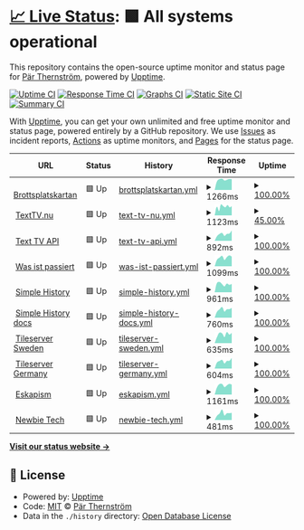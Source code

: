 # [📈 Live Status](https://demo.upptime.js.org): <!--live status--> **🟩 All systems operational**

This repository contains the open-source uptime monitor and status page for [Pär Thernström](https://texttv.nu/), powered by [Upptime](https://github.com/upptime/upptime).

[![Uptime CI](https://github.com/bonny/up/workflows/Uptime%20CI/badge.svg)](https://github.com/bonny/up/actions?query=workflow%3A%22Uptime+CI%22)
[![Response Time CI](https://github.com/bonny/up/workflows/Response%20Time%20CI/badge.svg)](https://github.com/bonny/up/actions?query=workflow%3A%22Response+Time+CI%22)
[![Graphs CI](https://github.com/bonny/up/workflows/Graphs%20CI/badge.svg)](https://github.com/bonny/up/actions?query=workflow%3A%22Graphs+CI%22)
[![Static Site CI](https://github.com/bonny/up/workflows/Static%20Site%20CI/badge.svg)](https://github.com/bonny/up/actions?query=workflow%3A%22Static+Site+CI%22)
[![Summary CI](https://github.com/bonny/up/workflows/Summary%20CI/badge.svg)](https://github.com/bonny/up/actions?query=workflow%3A%22Summary+CI%22)

With [Upptime](https://upptime.js.org), you can get your own unlimited and free uptime monitor and status page, powered entirely by a GitHub repository. We use [Issues](https://github.com/bonny/up/issues) as incident reports, [Actions](https://github.com/bonny/up/actions) as uptime monitors, and [Pages](https://demo.upptime.js.org) for the status page.

<!--start: status pages-->
<!-- This summary is generated by Upptime (https://github.com/upptime/upptime) -->
<!-- Do not edit this manually, your changes will be overwritten -->
<!-- prettier-ignore -->
| URL | Status | History | Response Time | Uptime |
| --- | ------ | ------- | ------------- | ------ |
| <img alt="" src="https://icons.duckduckgo.com/ip3/brottsplatskartan.se.ico" height="13"> [Brottsplatskartan](https://brottsplatskartan.se) | 🟩 Up | [brottsplatskartan.yml](https://github.com/bonny/up/commits/HEAD/history/brottsplatskartan.yml) | <details><summary><img alt="Response time graph" src="./graphs/brottsplatskartan/response-time-week.png" height="20"> 1266ms</summary><br><a href="https://bonny.github.io/up/history/brottsplatskartan"><img alt="Response time 1498" src="https://img.shields.io/endpoint?url=https%3A%2F%2Fraw.githubusercontent.com%2Fbonny%2Fup%2FHEAD%2Fapi%2Fbrottsplatskartan%2Fresponse-time.json"></a><br><a href="https://bonny.github.io/up/history/brottsplatskartan"><img alt="24-hour response time 1106" src="https://img.shields.io/endpoint?url=https%3A%2F%2Fraw.githubusercontent.com%2Fbonny%2Fup%2FHEAD%2Fapi%2Fbrottsplatskartan%2Fresponse-time-day.json"></a><br><a href="https://bonny.github.io/up/history/brottsplatskartan"><img alt="7-day response time 1266" src="https://img.shields.io/endpoint?url=https%3A%2F%2Fraw.githubusercontent.com%2Fbonny%2Fup%2FHEAD%2Fapi%2Fbrottsplatskartan%2Fresponse-time-week.json"></a><br><a href="https://bonny.github.io/up/history/brottsplatskartan"><img alt="30-day response time 1208" src="https://img.shields.io/endpoint?url=https%3A%2F%2Fraw.githubusercontent.com%2Fbonny%2Fup%2FHEAD%2Fapi%2Fbrottsplatskartan%2Fresponse-time-month.json"></a><br><a href="https://bonny.github.io/up/history/brottsplatskartan"><img alt="1-year response time 1498" src="https://img.shields.io/endpoint?url=https%3A%2F%2Fraw.githubusercontent.com%2Fbonny%2Fup%2FHEAD%2Fapi%2Fbrottsplatskartan%2Fresponse-time-year.json"></a></details> | <details><summary><a href="https://bonny.github.io/up/history/brottsplatskartan">100.00%</a></summary><a href="https://bonny.github.io/up/history/brottsplatskartan"><img alt="All-time uptime 60.97%" src="https://img.shields.io/endpoint?url=https%3A%2F%2Fraw.githubusercontent.com%2Fbonny%2Fup%2FHEAD%2Fapi%2Fbrottsplatskartan%2Fuptime.json"></a><br><a href="https://bonny.github.io/up/history/brottsplatskartan"><img alt="24-hour uptime 100.00%" src="https://img.shields.io/endpoint?url=https%3A%2F%2Fraw.githubusercontent.com%2Fbonny%2Fup%2FHEAD%2Fapi%2Fbrottsplatskartan%2Fuptime-day.json"></a><br><a href="https://bonny.github.io/up/history/brottsplatskartan"><img alt="7-day uptime 100.00%" src="https://img.shields.io/endpoint?url=https%3A%2F%2Fraw.githubusercontent.com%2Fbonny%2Fup%2FHEAD%2Fapi%2Fbrottsplatskartan%2Fuptime-week.json"></a><br><a href="https://bonny.github.io/up/history/brottsplatskartan"><img alt="30-day uptime 54.35%" src="https://img.shields.io/endpoint?url=https%3A%2F%2Fraw.githubusercontent.com%2Fbonny%2Fup%2FHEAD%2Fapi%2Fbrottsplatskartan%2Fuptime-month.json"></a><br><a href="https://bonny.github.io/up/history/brottsplatskartan"><img alt="1-year uptime 60.97%" src="https://img.shields.io/endpoint?url=https%3A%2F%2Fraw.githubusercontent.com%2Fbonny%2Fup%2FHEAD%2Fapi%2Fbrottsplatskartan%2Fuptime-year.json"></a></details>
| <img alt="" src="https://icons.duckduckgo.com/ip3/texttv.nu.ico" height="13"> [TextTV.nu](https://texttv.nu) | 🟩 Up | [text-tv-nu.yml](https://github.com/bonny/up/commits/HEAD/history/text-tv-nu.yml) | <details><summary><img alt="Response time graph" src="./graphs/text-tv-nu/response-time-week.png" height="20"> 1123ms</summary><br><a href="https://bonny.github.io/up/history/text-tv-nu"><img alt="Response time 1099" src="https://img.shields.io/endpoint?url=https%3A%2F%2Fraw.githubusercontent.com%2Fbonny%2Fup%2FHEAD%2Fapi%2Ftext-tv-nu%2Fresponse-time.json"></a><br><a href="https://bonny.github.io/up/history/text-tv-nu"><img alt="24-hour response time 1037" src="https://img.shields.io/endpoint?url=https%3A%2F%2Fraw.githubusercontent.com%2Fbonny%2Fup%2FHEAD%2Fapi%2Ftext-tv-nu%2Fresponse-time-day.json"></a><br><a href="https://bonny.github.io/up/history/text-tv-nu"><img alt="7-day response time 1123" src="https://img.shields.io/endpoint?url=https%3A%2F%2Fraw.githubusercontent.com%2Fbonny%2Fup%2FHEAD%2Fapi%2Ftext-tv-nu%2Fresponse-time-week.json"></a><br><a href="https://bonny.github.io/up/history/text-tv-nu"><img alt="30-day response time 1025" src="https://img.shields.io/endpoint?url=https%3A%2F%2Fraw.githubusercontent.com%2Fbonny%2Fup%2FHEAD%2Fapi%2Ftext-tv-nu%2Fresponse-time-month.json"></a><br><a href="https://bonny.github.io/up/history/text-tv-nu"><img alt="1-year response time 1099" src="https://img.shields.io/endpoint?url=https%3A%2F%2Fraw.githubusercontent.com%2Fbonny%2Fup%2FHEAD%2Fapi%2Ftext-tv-nu%2Fresponse-time-year.json"></a></details> | <details><summary><a href="https://bonny.github.io/up/history/text-tv-nu">45.00%</a></summary><a href="https://bonny.github.io/up/history/text-tv-nu"><img alt="All-time uptime 61.19%" src="https://img.shields.io/endpoint?url=https%3A%2F%2Fraw.githubusercontent.com%2Fbonny%2Fup%2FHEAD%2Fapi%2Ftext-tv-nu%2Fuptime.json"></a><br><a href="https://bonny.github.io/up/history/text-tv-nu"><img alt="24-hour uptime 100.00%" src="https://img.shields.io/endpoint?url=https%3A%2F%2Fraw.githubusercontent.com%2Fbonny%2Fup%2FHEAD%2Fapi%2Ftext-tv-nu%2Fuptime-day.json"></a><br><a href="https://bonny.github.io/up/history/text-tv-nu"><img alt="7-day uptime 45.00%" src="https://img.shields.io/endpoint?url=https%3A%2F%2Fraw.githubusercontent.com%2Fbonny%2Fup%2FHEAD%2Fapi%2Ftext-tv-nu%2Fuptime-week.json"></a><br><a href="https://bonny.github.io/up/history/text-tv-nu"><img alt="30-day uptime 79.64%" src="https://img.shields.io/endpoint?url=https%3A%2F%2Fraw.githubusercontent.com%2Fbonny%2Fup%2FHEAD%2Fapi%2Ftext-tv-nu%2Fuptime-month.json"></a><br><a href="https://bonny.github.io/up/history/text-tv-nu"><img alt="1-year uptime 61.19%" src="https://img.shields.io/endpoint?url=https%3A%2F%2Fraw.githubusercontent.com%2Fbonny%2Fup%2FHEAD%2Fapi%2Ftext-tv-nu%2Fuptime-year.json"></a></details>
| <img alt="" src="https://icons.duckduckgo.com/ip3/api.texttv.nu.ico" height="13"> [Text TV API](https://api.texttv.nu/api/get/100?app=upptime) | 🟩 Up | [text-tv-api.yml](https://github.com/bonny/up/commits/HEAD/history/text-tv-api.yml) | <details><summary><img alt="Response time graph" src="./graphs/text-tv-api/response-time-week.png" height="20"> 892ms</summary><br><a href="https://bonny.github.io/up/history/text-tv-api"><img alt="Response time 899" src="https://img.shields.io/endpoint?url=https%3A%2F%2Fraw.githubusercontent.com%2Fbonny%2Fup%2FHEAD%2Fapi%2Ftext-tv-api%2Fresponse-time.json"></a><br><a href="https://bonny.github.io/up/history/text-tv-api"><img alt="24-hour response time 899" src="https://img.shields.io/endpoint?url=https%3A%2F%2Fraw.githubusercontent.com%2Fbonny%2Fup%2FHEAD%2Fapi%2Ftext-tv-api%2Fresponse-time-day.json"></a><br><a href="https://bonny.github.io/up/history/text-tv-api"><img alt="7-day response time 892" src="https://img.shields.io/endpoint?url=https%3A%2F%2Fraw.githubusercontent.com%2Fbonny%2Fup%2FHEAD%2Fapi%2Ftext-tv-api%2Fresponse-time-week.json"></a><br><a href="https://bonny.github.io/up/history/text-tv-api"><img alt="30-day response time 864" src="https://img.shields.io/endpoint?url=https%3A%2F%2Fraw.githubusercontent.com%2Fbonny%2Fup%2FHEAD%2Fapi%2Ftext-tv-api%2Fresponse-time-month.json"></a><br><a href="https://bonny.github.io/up/history/text-tv-api"><img alt="1-year response time 899" src="https://img.shields.io/endpoint?url=https%3A%2F%2Fraw.githubusercontent.com%2Fbonny%2Fup%2FHEAD%2Fapi%2Ftext-tv-api%2Fresponse-time-year.json"></a></details> | <details><summary><a href="https://bonny.github.io/up/history/text-tv-api">100.00%</a></summary><a href="https://bonny.github.io/up/history/text-tv-api"><img alt="All-time uptime 72.75%" src="https://img.shields.io/endpoint?url=https%3A%2F%2Fraw.githubusercontent.com%2Fbonny%2Fup%2FHEAD%2Fapi%2Ftext-tv-api%2Fuptime.json"></a><br><a href="https://bonny.github.io/up/history/text-tv-api"><img alt="24-hour uptime 100.00%" src="https://img.shields.io/endpoint?url=https%3A%2F%2Fraw.githubusercontent.com%2Fbonny%2Fup%2FHEAD%2Fapi%2Ftext-tv-api%2Fuptime-day.json"></a><br><a href="https://bonny.github.io/up/history/text-tv-api"><img alt="7-day uptime 100.00%" src="https://img.shields.io/endpoint?url=https%3A%2F%2Fraw.githubusercontent.com%2Fbonny%2Fup%2FHEAD%2Fapi%2Ftext-tv-api%2Fuptime-week.json"></a><br><a href="https://bonny.github.io/up/history/text-tv-api"><img alt="30-day uptime 92.62%" src="https://img.shields.io/endpoint?url=https%3A%2F%2Fraw.githubusercontent.com%2Fbonny%2Fup%2FHEAD%2Fapi%2Ftext-tv-api%2Fuptime-month.json"></a><br><a href="https://bonny.github.io/up/history/text-tv-api"><img alt="1-year uptime 72.75%" src="https://img.shields.io/endpoint?url=https%3A%2F%2Fraw.githubusercontent.com%2Fbonny%2Fup%2FHEAD%2Fapi%2Ftext-tv-api%2Fuptime-year.json"></a></details>
| <img alt="" src="https://icons.duckduckgo.com/ip3/wasistpassiert.com.ico" height="13"> [Was ist passiert](https://wasistpassiert.com/) | 🟩 Up | [was-ist-passiert.yml](https://github.com/bonny/up/commits/HEAD/history/was-ist-passiert.yml) | <details><summary><img alt="Response time graph" src="./graphs/was-ist-passiert/response-time-week.png" height="20"> 1099ms</summary><br><a href="https://bonny.github.io/up/history/was-ist-passiert"><img alt="Response time 961" src="https://img.shields.io/endpoint?url=https%3A%2F%2Fraw.githubusercontent.com%2Fbonny%2Fup%2FHEAD%2Fapi%2Fwas-ist-passiert%2Fresponse-time.json"></a><br><a href="https://bonny.github.io/up/history/was-ist-passiert"><img alt="24-hour response time 985" src="https://img.shields.io/endpoint?url=https%3A%2F%2Fraw.githubusercontent.com%2Fbonny%2Fup%2FHEAD%2Fapi%2Fwas-ist-passiert%2Fresponse-time-day.json"></a><br><a href="https://bonny.github.io/up/history/was-ist-passiert"><img alt="7-day response time 1099" src="https://img.shields.io/endpoint?url=https%3A%2F%2Fraw.githubusercontent.com%2Fbonny%2Fup%2FHEAD%2Fapi%2Fwas-ist-passiert%2Fresponse-time-week.json"></a><br><a href="https://bonny.github.io/up/history/was-ist-passiert"><img alt="30-day response time 994" src="https://img.shields.io/endpoint?url=https%3A%2F%2Fraw.githubusercontent.com%2Fbonny%2Fup%2FHEAD%2Fapi%2Fwas-ist-passiert%2Fresponse-time-month.json"></a><br><a href="https://bonny.github.io/up/history/was-ist-passiert"><img alt="1-year response time 961" src="https://img.shields.io/endpoint?url=https%3A%2F%2Fraw.githubusercontent.com%2Fbonny%2Fup%2FHEAD%2Fapi%2Fwas-ist-passiert%2Fresponse-time-year.json"></a></details> | <details><summary><a href="https://bonny.github.io/up/history/was-ist-passiert">100.00%</a></summary><a href="https://bonny.github.io/up/history/was-ist-passiert"><img alt="All-time uptime 100.00%" src="https://img.shields.io/endpoint?url=https%3A%2F%2Fraw.githubusercontent.com%2Fbonny%2Fup%2FHEAD%2Fapi%2Fwas-ist-passiert%2Fuptime.json"></a><br><a href="https://bonny.github.io/up/history/was-ist-passiert"><img alt="24-hour uptime 100.00%" src="https://img.shields.io/endpoint?url=https%3A%2F%2Fraw.githubusercontent.com%2Fbonny%2Fup%2FHEAD%2Fapi%2Fwas-ist-passiert%2Fuptime-day.json"></a><br><a href="https://bonny.github.io/up/history/was-ist-passiert"><img alt="7-day uptime 100.00%" src="https://img.shields.io/endpoint?url=https%3A%2F%2Fraw.githubusercontent.com%2Fbonny%2Fup%2FHEAD%2Fapi%2Fwas-ist-passiert%2Fuptime-week.json"></a><br><a href="https://bonny.github.io/up/history/was-ist-passiert"><img alt="30-day uptime 100.00%" src="https://img.shields.io/endpoint?url=https%3A%2F%2Fraw.githubusercontent.com%2Fbonny%2Fup%2FHEAD%2Fapi%2Fwas-ist-passiert%2Fuptime-month.json"></a><br><a href="https://bonny.github.io/up/history/was-ist-passiert"><img alt="1-year uptime 100.00%" src="https://img.shields.io/endpoint?url=https%3A%2F%2Fraw.githubusercontent.com%2Fbonny%2Fup%2FHEAD%2Fapi%2Fwas-ist-passiert%2Fuptime-year.json"></a></details>
| <img alt="" src="https://icons.duckduckgo.com/ip3/simple-history.com.ico" height="13"> [Simple History](https://simple-history.com/) | 🟩 Up | [simple-history.yml](https://github.com/bonny/up/commits/HEAD/history/simple-history.yml) | <details><summary><img alt="Response time graph" src="./graphs/simple-history/response-time-week.png" height="20"> 961ms</summary><br><a href="https://bonny.github.io/up/history/simple-history"><img alt="Response time 912" src="https://img.shields.io/endpoint?url=https%3A%2F%2Fraw.githubusercontent.com%2Fbonny%2Fup%2FHEAD%2Fapi%2Fsimple-history%2Fresponse-time.json"></a><br><a href="https://bonny.github.io/up/history/simple-history"><img alt="24-hour response time 797" src="https://img.shields.io/endpoint?url=https%3A%2F%2Fraw.githubusercontent.com%2Fbonny%2Fup%2FHEAD%2Fapi%2Fsimple-history%2Fresponse-time-day.json"></a><br><a href="https://bonny.github.io/up/history/simple-history"><img alt="7-day response time 961" src="https://img.shields.io/endpoint?url=https%3A%2F%2Fraw.githubusercontent.com%2Fbonny%2Fup%2FHEAD%2Fapi%2Fsimple-history%2Fresponse-time-week.json"></a><br><a href="https://bonny.github.io/up/history/simple-history"><img alt="30-day response time 929" src="https://img.shields.io/endpoint?url=https%3A%2F%2Fraw.githubusercontent.com%2Fbonny%2Fup%2FHEAD%2Fapi%2Fsimple-history%2Fresponse-time-month.json"></a><br><a href="https://bonny.github.io/up/history/simple-history"><img alt="1-year response time 912" src="https://img.shields.io/endpoint?url=https%3A%2F%2Fraw.githubusercontent.com%2Fbonny%2Fup%2FHEAD%2Fapi%2Fsimple-history%2Fresponse-time-year.json"></a></details> | <details><summary><a href="https://bonny.github.io/up/history/simple-history">100.00%</a></summary><a href="https://bonny.github.io/up/history/simple-history"><img alt="All-time uptime 76.88%" src="https://img.shields.io/endpoint?url=https%3A%2F%2Fraw.githubusercontent.com%2Fbonny%2Fup%2FHEAD%2Fapi%2Fsimple-history%2Fuptime.json"></a><br><a href="https://bonny.github.io/up/history/simple-history"><img alt="24-hour uptime 100.00%" src="https://img.shields.io/endpoint?url=https%3A%2F%2Fraw.githubusercontent.com%2Fbonny%2Fup%2FHEAD%2Fapi%2Fsimple-history%2Fuptime-day.json"></a><br><a href="https://bonny.github.io/up/history/simple-history"><img alt="7-day uptime 100.00%" src="https://img.shields.io/endpoint?url=https%3A%2F%2Fraw.githubusercontent.com%2Fbonny%2Fup%2FHEAD%2Fapi%2Fsimple-history%2Fuptime-week.json"></a><br><a href="https://bonny.github.io/up/history/simple-history"><img alt="30-day uptime 92.62%" src="https://img.shields.io/endpoint?url=https%3A%2F%2Fraw.githubusercontent.com%2Fbonny%2Fup%2FHEAD%2Fapi%2Fsimple-history%2Fuptime-month.json"></a><br><a href="https://bonny.github.io/up/history/simple-history"><img alt="1-year uptime 76.88%" src="https://img.shields.io/endpoint?url=https%3A%2F%2Fraw.githubusercontent.com%2Fbonny%2Fup%2FHEAD%2Fapi%2Fsimple-history%2Fuptime-year.json"></a></details>
| <img alt="" src="https://icons.duckduckgo.com/ip3/docs.simple-history.com.ico" height="13"> [Simple History docs](https://docs.simple-history.com/) | 🟩 Up | [simple-history-docs.yml](https://github.com/bonny/up/commits/HEAD/history/simple-history-docs.yml) | <details><summary><img alt="Response time graph" src="./graphs/simple-history-docs/response-time-week.png" height="20"> 760ms</summary><br><a href="https://bonny.github.io/up/history/simple-history-docs"><img alt="Response time 723" src="https://img.shields.io/endpoint?url=https%3A%2F%2Fraw.githubusercontent.com%2Fbonny%2Fup%2FHEAD%2Fapi%2Fsimple-history-docs%2Fresponse-time.json"></a><br><a href="https://bonny.github.io/up/history/simple-history-docs"><img alt="24-hour response time 804" src="https://img.shields.io/endpoint?url=https%3A%2F%2Fraw.githubusercontent.com%2Fbonny%2Fup%2FHEAD%2Fapi%2Fsimple-history-docs%2Fresponse-time-day.json"></a><br><a href="https://bonny.github.io/up/history/simple-history-docs"><img alt="7-day response time 760" src="https://img.shields.io/endpoint?url=https%3A%2F%2Fraw.githubusercontent.com%2Fbonny%2Fup%2FHEAD%2Fapi%2Fsimple-history-docs%2Fresponse-time-week.json"></a><br><a href="https://bonny.github.io/up/history/simple-history-docs"><img alt="30-day response time 728" src="https://img.shields.io/endpoint?url=https%3A%2F%2Fraw.githubusercontent.com%2Fbonny%2Fup%2FHEAD%2Fapi%2Fsimple-history-docs%2Fresponse-time-month.json"></a><br><a href="https://bonny.github.io/up/history/simple-history-docs"><img alt="1-year response time 723" src="https://img.shields.io/endpoint?url=https%3A%2F%2Fraw.githubusercontent.com%2Fbonny%2Fup%2FHEAD%2Fapi%2Fsimple-history-docs%2Fresponse-time-year.json"></a></details> | <details><summary><a href="https://bonny.github.io/up/history/simple-history-docs">100.00%</a></summary><a href="https://bonny.github.io/up/history/simple-history-docs"><img alt="All-time uptime 98.21%" src="https://img.shields.io/endpoint?url=https%3A%2F%2Fraw.githubusercontent.com%2Fbonny%2Fup%2FHEAD%2Fapi%2Fsimple-history-docs%2Fuptime.json"></a><br><a href="https://bonny.github.io/up/history/simple-history-docs"><img alt="24-hour uptime 100.00%" src="https://img.shields.io/endpoint?url=https%3A%2F%2Fraw.githubusercontent.com%2Fbonny%2Fup%2FHEAD%2Fapi%2Fsimple-history-docs%2Fuptime-day.json"></a><br><a href="https://bonny.github.io/up/history/simple-history-docs"><img alt="7-day uptime 100.00%" src="https://img.shields.io/endpoint?url=https%3A%2F%2Fraw.githubusercontent.com%2Fbonny%2Fup%2FHEAD%2Fapi%2Fsimple-history-docs%2Fuptime-week.json"></a><br><a href="https://bonny.github.io/up/history/simple-history-docs"><img alt="30-day uptime 100.00%" src="https://img.shields.io/endpoint?url=https%3A%2F%2Fraw.githubusercontent.com%2Fbonny%2Fup%2FHEAD%2Fapi%2Fsimple-history-docs%2Fuptime-month.json"></a><br><a href="https://bonny.github.io/up/history/simple-history-docs"><img alt="1-year uptime 98.21%" src="https://img.shields.io/endpoint?url=https%3A%2F%2Fraw.githubusercontent.com%2Fbonny%2Fup%2FHEAD%2Fapi%2Fsimple-history-docs%2Fuptime-year.json"></a></details>
| <img alt="" src="https://icons.duckduckgo.com/ip3/kartbilder.brottsplatskartan.se.ico" height="13"> [Tileserver Sweden](https://kartbilder.brottsplatskartan.se/) | 🟩 Up | [tileserver-sweden.yml](https://github.com/bonny/up/commits/HEAD/history/tileserver-sweden.yml) | <details><summary><img alt="Response time graph" src="./graphs/tileserver-sweden/response-time-week.png" height="20"> 635ms</summary><br><a href="https://bonny.github.io/up/history/tileserver-sweden"><img alt="Response time 566" src="https://img.shields.io/endpoint?url=https%3A%2F%2Fraw.githubusercontent.com%2Fbonny%2Fup%2FHEAD%2Fapi%2Ftileserver-sweden%2Fresponse-time.json"></a><br><a href="https://bonny.github.io/up/history/tileserver-sweden"><img alt="24-hour response time 529" src="https://img.shields.io/endpoint?url=https%3A%2F%2Fraw.githubusercontent.com%2Fbonny%2Fup%2FHEAD%2Fapi%2Ftileserver-sweden%2Fresponse-time-day.json"></a><br><a href="https://bonny.github.io/up/history/tileserver-sweden"><img alt="7-day response time 635" src="https://img.shields.io/endpoint?url=https%3A%2F%2Fraw.githubusercontent.com%2Fbonny%2Fup%2FHEAD%2Fapi%2Ftileserver-sweden%2Fresponse-time-week.json"></a><br><a href="https://bonny.github.io/up/history/tileserver-sweden"><img alt="30-day response time 566" src="https://img.shields.io/endpoint?url=https%3A%2F%2Fraw.githubusercontent.com%2Fbonny%2Fup%2FHEAD%2Fapi%2Ftileserver-sweden%2Fresponse-time-month.json"></a><br><a href="https://bonny.github.io/up/history/tileserver-sweden"><img alt="1-year response time 566" src="https://img.shields.io/endpoint?url=https%3A%2F%2Fraw.githubusercontent.com%2Fbonny%2Fup%2FHEAD%2Fapi%2Ftileserver-sweden%2Fresponse-time-year.json"></a></details> | <details><summary><a href="https://bonny.github.io/up/history/tileserver-sweden">100.00%</a></summary><a href="https://bonny.github.io/up/history/tileserver-sweden"><img alt="All-time uptime 60.42%" src="https://img.shields.io/endpoint?url=https%3A%2F%2Fraw.githubusercontent.com%2Fbonny%2Fup%2FHEAD%2Fapi%2Ftileserver-sweden%2Fuptime.json"></a><br><a href="https://bonny.github.io/up/history/tileserver-sweden"><img alt="24-hour uptime 100.00%" src="https://img.shields.io/endpoint?url=https%3A%2F%2Fraw.githubusercontent.com%2Fbonny%2Fup%2FHEAD%2Fapi%2Ftileserver-sweden%2Fuptime-day.json"></a><br><a href="https://bonny.github.io/up/history/tileserver-sweden"><img alt="7-day uptime 100.00%" src="https://img.shields.io/endpoint?url=https%3A%2F%2Fraw.githubusercontent.com%2Fbonny%2Fup%2FHEAD%2Fapi%2Ftileserver-sweden%2Fuptime-week.json"></a><br><a href="https://bonny.github.io/up/history/tileserver-sweden"><img alt="30-day uptime 54.35%" src="https://img.shields.io/endpoint?url=https%3A%2F%2Fraw.githubusercontent.com%2Fbonny%2Fup%2FHEAD%2Fapi%2Ftileserver-sweden%2Fuptime-month.json"></a><br><a href="https://bonny.github.io/up/history/tileserver-sweden"><img alt="1-year uptime 60.42%" src="https://img.shields.io/endpoint?url=https%3A%2F%2Fraw.githubusercontent.com%2Fbonny%2Fup%2FHEAD%2Fapi%2Ftileserver-sweden%2Fuptime-year.json"></a></details>
| <img alt="" src="https://icons.duckduckgo.com/ip3/germany-tileserver.brottsplatskartan.se.ico" height="13"> [Tileserver Germany](https://germany-tileserver.brottsplatskartan.se/) | 🟩 Up | [tileserver-germany.yml](https://github.com/bonny/up/commits/HEAD/history/tileserver-germany.yml) | <details><summary><img alt="Response time graph" src="./graphs/tileserver-germany/response-time-week.png" height="20"> 604ms</summary><br><a href="https://bonny.github.io/up/history/tileserver-germany"><img alt="Response time 575" src="https://img.shields.io/endpoint?url=https%3A%2F%2Fraw.githubusercontent.com%2Fbonny%2Fup%2FHEAD%2Fapi%2Ftileserver-germany%2Fresponse-time.json"></a><br><a href="https://bonny.github.io/up/history/tileserver-germany"><img alt="24-hour response time 533" src="https://img.shields.io/endpoint?url=https%3A%2F%2Fraw.githubusercontent.com%2Fbonny%2Fup%2FHEAD%2Fapi%2Ftileserver-germany%2Fresponse-time-day.json"></a><br><a href="https://bonny.github.io/up/history/tileserver-germany"><img alt="7-day response time 604" src="https://img.shields.io/endpoint?url=https%3A%2F%2Fraw.githubusercontent.com%2Fbonny%2Fup%2FHEAD%2Fapi%2Ftileserver-germany%2Fresponse-time-week.json"></a><br><a href="https://bonny.github.io/up/history/tileserver-germany"><img alt="30-day response time 573" src="https://img.shields.io/endpoint?url=https%3A%2F%2Fraw.githubusercontent.com%2Fbonny%2Fup%2FHEAD%2Fapi%2Ftileserver-germany%2Fresponse-time-month.json"></a><br><a href="https://bonny.github.io/up/history/tileserver-germany"><img alt="1-year response time 575" src="https://img.shields.io/endpoint?url=https%3A%2F%2Fraw.githubusercontent.com%2Fbonny%2Fup%2FHEAD%2Fapi%2Ftileserver-germany%2Fresponse-time-year.json"></a></details> | <details><summary><a href="https://bonny.github.io/up/history/tileserver-germany">100.00%</a></summary><a href="https://bonny.github.io/up/history/tileserver-germany"><img alt="All-time uptime 61.64%" src="https://img.shields.io/endpoint?url=https%3A%2F%2Fraw.githubusercontent.com%2Fbonny%2Fup%2FHEAD%2Fapi%2Ftileserver-germany%2Fuptime.json"></a><br><a href="https://bonny.github.io/up/history/tileserver-germany"><img alt="24-hour uptime 100.00%" src="https://img.shields.io/endpoint?url=https%3A%2F%2Fraw.githubusercontent.com%2Fbonny%2Fup%2FHEAD%2Fapi%2Ftileserver-germany%2Fuptime-day.json"></a><br><a href="https://bonny.github.io/up/history/tileserver-germany"><img alt="7-day uptime 100.00%" src="https://img.shields.io/endpoint?url=https%3A%2F%2Fraw.githubusercontent.com%2Fbonny%2Fup%2FHEAD%2Fapi%2Ftileserver-germany%2Fuptime-week.json"></a><br><a href="https://bonny.github.io/up/history/tileserver-germany"><img alt="30-day uptime 54.35%" src="https://img.shields.io/endpoint?url=https%3A%2F%2Fraw.githubusercontent.com%2Fbonny%2Fup%2FHEAD%2Fapi%2Ftileserver-germany%2Fuptime-month.json"></a><br><a href="https://bonny.github.io/up/history/tileserver-germany"><img alt="1-year uptime 61.64%" src="https://img.shields.io/endpoint?url=https%3A%2F%2Fraw.githubusercontent.com%2Fbonny%2Fup%2FHEAD%2Fapi%2Ftileserver-germany%2Fuptime-year.json"></a></details>
| <img alt="" src="https://icons.duckduckgo.com/ip3/eskapism.se.ico" height="13"> [Eskapism](https://eskapism.se/) | 🟩 Up | [eskapism.yml](https://github.com/bonny/up/commits/HEAD/history/eskapism.yml) | <details><summary><img alt="Response time graph" src="./graphs/eskapism/response-time-week.png" height="20"> 1161ms</summary><br><a href="https://bonny.github.io/up/history/eskapism"><img alt="Response time 1102" src="https://img.shields.io/endpoint?url=https%3A%2F%2Fraw.githubusercontent.com%2Fbonny%2Fup%2FHEAD%2Fapi%2Feskapism%2Fresponse-time.json"></a><br><a href="https://bonny.github.io/up/history/eskapism"><img alt="24-hour response time 984" src="https://img.shields.io/endpoint?url=https%3A%2F%2Fraw.githubusercontent.com%2Fbonny%2Fup%2FHEAD%2Fapi%2Feskapism%2Fresponse-time-day.json"></a><br><a href="https://bonny.github.io/up/history/eskapism"><img alt="7-day response time 1161" src="https://img.shields.io/endpoint?url=https%3A%2F%2Fraw.githubusercontent.com%2Fbonny%2Fup%2FHEAD%2Fapi%2Feskapism%2Fresponse-time-week.json"></a><br><a href="https://bonny.github.io/up/history/eskapism"><img alt="30-day response time 1040" src="https://img.shields.io/endpoint?url=https%3A%2F%2Fraw.githubusercontent.com%2Fbonny%2Fup%2FHEAD%2Fapi%2Feskapism%2Fresponse-time-month.json"></a><br><a href="https://bonny.github.io/up/history/eskapism"><img alt="1-year response time 1102" src="https://img.shields.io/endpoint?url=https%3A%2F%2Fraw.githubusercontent.com%2Fbonny%2Fup%2FHEAD%2Fapi%2Feskapism%2Fresponse-time-year.json"></a></details> | <details><summary><a href="https://bonny.github.io/up/history/eskapism">100.00%</a></summary><a href="https://bonny.github.io/up/history/eskapism"><img alt="All-time uptime 100.00%" src="https://img.shields.io/endpoint?url=https%3A%2F%2Fraw.githubusercontent.com%2Fbonny%2Fup%2FHEAD%2Fapi%2Feskapism%2Fuptime.json"></a><br><a href="https://bonny.github.io/up/history/eskapism"><img alt="24-hour uptime 100.00%" src="https://img.shields.io/endpoint?url=https%3A%2F%2Fraw.githubusercontent.com%2Fbonny%2Fup%2FHEAD%2Fapi%2Feskapism%2Fuptime-day.json"></a><br><a href="https://bonny.github.io/up/history/eskapism"><img alt="7-day uptime 100.00%" src="https://img.shields.io/endpoint?url=https%3A%2F%2Fraw.githubusercontent.com%2Fbonny%2Fup%2FHEAD%2Fapi%2Feskapism%2Fuptime-week.json"></a><br><a href="https://bonny.github.io/up/history/eskapism"><img alt="30-day uptime 100.00%" src="https://img.shields.io/endpoint?url=https%3A%2F%2Fraw.githubusercontent.com%2Fbonny%2Fup%2FHEAD%2Fapi%2Feskapism%2Fuptime-month.json"></a><br><a href="https://bonny.github.io/up/history/eskapism"><img alt="1-year uptime 100.00%" src="https://img.shields.io/endpoint?url=https%3A%2F%2Fraw.githubusercontent.com%2Fbonny%2Fup%2FHEAD%2Fapi%2Feskapism%2Fuptime-year.json"></a></details>
| <img alt="" src="https://icons.duckduckgo.com/ip3/newbietech.io.ico" height="13"> [Newbie Tech](https://newbietech.io/) | 🟩 Up | [newbie-tech.yml](https://github.com/bonny/up/commits/HEAD/history/newbie-tech.yml) | <details><summary><img alt="Response time graph" src="./graphs/newbie-tech/response-time-week.png" height="20"> 481ms</summary><br><a href="https://bonny.github.io/up/history/newbie-tech"><img alt="Response time 425" src="https://img.shields.io/endpoint?url=https%3A%2F%2Fraw.githubusercontent.com%2Fbonny%2Fup%2FHEAD%2Fapi%2Fnewbie-tech%2Fresponse-time.json"></a><br><a href="https://bonny.github.io/up/history/newbie-tech"><img alt="24-hour response time 441" src="https://img.shields.io/endpoint?url=https%3A%2F%2Fraw.githubusercontent.com%2Fbonny%2Fup%2FHEAD%2Fapi%2Fnewbie-tech%2Fresponse-time-day.json"></a><br><a href="https://bonny.github.io/up/history/newbie-tech"><img alt="7-day response time 481" src="https://img.shields.io/endpoint?url=https%3A%2F%2Fraw.githubusercontent.com%2Fbonny%2Fup%2FHEAD%2Fapi%2Fnewbie-tech%2Fresponse-time-week.json"></a><br><a href="https://bonny.github.io/up/history/newbie-tech"><img alt="30-day response time 427" src="https://img.shields.io/endpoint?url=https%3A%2F%2Fraw.githubusercontent.com%2Fbonny%2Fup%2FHEAD%2Fapi%2Fnewbie-tech%2Fresponse-time-month.json"></a><br><a href="https://bonny.github.io/up/history/newbie-tech"><img alt="1-year response time 425" src="https://img.shields.io/endpoint?url=https%3A%2F%2Fraw.githubusercontent.com%2Fbonny%2Fup%2FHEAD%2Fapi%2Fnewbie-tech%2Fresponse-time-year.json"></a></details> | <details><summary><a href="https://bonny.github.io/up/history/newbie-tech">100.00%</a></summary><a href="https://bonny.github.io/up/history/newbie-tech"><img alt="All-time uptime 100.00%" src="https://img.shields.io/endpoint?url=https%3A%2F%2Fraw.githubusercontent.com%2Fbonny%2Fup%2FHEAD%2Fapi%2Fnewbie-tech%2Fuptime.json"></a><br><a href="https://bonny.github.io/up/history/newbie-tech"><img alt="24-hour uptime 100.00%" src="https://img.shields.io/endpoint?url=https%3A%2F%2Fraw.githubusercontent.com%2Fbonny%2Fup%2FHEAD%2Fapi%2Fnewbie-tech%2Fuptime-day.json"></a><br><a href="https://bonny.github.io/up/history/newbie-tech"><img alt="7-day uptime 100.00%" src="https://img.shields.io/endpoint?url=https%3A%2F%2Fraw.githubusercontent.com%2Fbonny%2Fup%2FHEAD%2Fapi%2Fnewbie-tech%2Fuptime-week.json"></a><br><a href="https://bonny.github.io/up/history/newbie-tech"><img alt="30-day uptime 100.00%" src="https://img.shields.io/endpoint?url=https%3A%2F%2Fraw.githubusercontent.com%2Fbonny%2Fup%2FHEAD%2Fapi%2Fnewbie-tech%2Fuptime-month.json"></a><br><a href="https://bonny.github.io/up/history/newbie-tech"><img alt="1-year uptime 100.00%" src="https://img.shields.io/endpoint?url=https%3A%2F%2Fraw.githubusercontent.com%2Fbonny%2Fup%2FHEAD%2Fapi%2Fnewbie-tech%2Fuptime-year.json"></a></details>

<!--end: status pages-->

[**Visit our status website →**](https://demo.upptime.js.org)

## 📄 License

- Powered by: [Upptime](https://github.com/upptime/upptime)
- Code: [MIT](./LICENSE) © [Pär Thernström](https://texttv.nu/)
- Data in the `./history` directory: [Open Database License](https://opendatacommons.org/licenses/odbl/1-0/)
